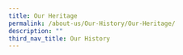 ```yaml
---
title: Our Heritage
permalink: /about-us/Our-History/Our-Heritage/
description: ""
third_nav_title: Our History
---
```


